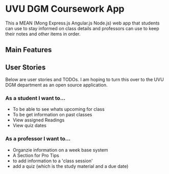 # UVU DGM Coursework App

This a MEAN (Mong Express.js Angular.js Node.js) web app that students can use to stay informed on class details and professors can use to keep their notes and other items in order.


## Main Features

## User Stories

Below are user stories and TODOs. I am hoping to turn this over to the UVU DGM department as an open source application.

### As a student I want to...
* To be able to see whats upcoming for class
* To be get information on past classes
* View assigned Readings
* View quiz dates

### As a professor I want to...
* Organzie information on a week base system
* A Section for Pro Tips
* to add information to a 'class session'
* add a quiz (which is the study material and a due date)


